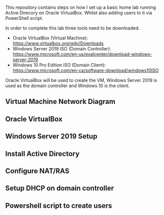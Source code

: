 
This repository contains steps on how I set up a basic home lab running Active Direcory on Oracle VirtualBox. Whilst also 
adding users to it via PowerShell script.


In order to complete this lab three tools need to be downloaded.

- Oracle VirtualBox (Virtual Machine): https://www.virtualbox.org/wiki/Downloads
- Windows Server 2019 ISO (Domain Controller): https://www.microsoft.com/en-us/evalcenter/download-windows-server-2019
- Windows 10 Pro Edition ISO (Domain Client): https://www.microsoft.com/en-ca/software-download/windows10ISO

Oracle VirtualBox will be used to create the VM, Windows Server 2019 is used as the domain controller and Windows 10 is the client.

<h2>Virtual Machine Network Diagram</h2>

<h2>Oracle VirtualBox</h2>





<h2> Windows Server 2019 Setup</h2>



<h2> Install Active Directory</h2>



<h2>Configure NAT/RAS</h2>



<h2>Setup DHCP on domain controller</h2>


<h2>Powershell script to create users</h2>




